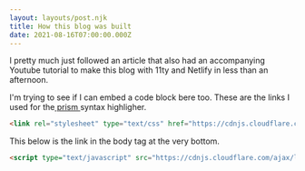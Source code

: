 ```yaml
---
layout: layouts/post.njk
title: How this blog was built
date: 2021-08-16T07:00:00.000Z
---
```

I pretty much just followed an article that also had an accompanying Youtube tutorial to make this blog with 11ty and Netlify in less than an afternoon.

I'm trying to see if I can embed a code block bere too. These are the links I used for the[ prism ](https://prismjs.com/)syntax highligher. 

```html
<link rel="stylesheet" type="text/css" href="https://cdnjs.cloudflare.com/ajax/libs/prism/1.15.0/themes/prism.min.css"></link>
```

This below is the link in the body tag at the very bottom.

```html
<script type="text/javascript" src="https://cdnjs.cloudflare.com/ajax/libs/prism/1.15.0/prism.min.js"></script>
```